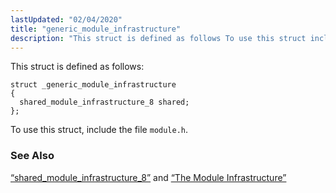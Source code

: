 ```yaml
---
lastUpdated: "02/04/2020"
title: "generic_module_infrastructure"
description: "This struct is defined as follows To use this struct include the file module h Section 68 74 shared module infrastructure 8 and Section 1 3 1 2 The Module Infrastructure..."
---
```


This struct is defined as follows:

```
struct _generic_module_infrastructure
{
  shared_module_infrastructure_8 shared;
};
```

To use this struct, include the file `module.h`.

### <a name="idp32769344"></a> See Also

[“shared_module_infrastructure_8”](/momentum/3/3-api/structs-shared-module-infrastructure-8) and [“The Module Infrastructure”](/momentum/3/3-api/arch-primary-apis#arch.module.infrastructure)